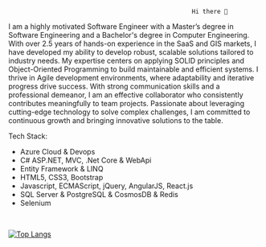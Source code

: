                                                        Hi there 👋
I am a highly motivated Software Engineer with a Master’s degree in Software Engineering and a Bachelor's degree in Computer Engineering. With over 2.5 years of hands-on experience in the SaaS and GIS markets, 
I have developed my ability to develop robust, scalable solutions tailored to industry needs. My expertise centers on applying SOLID principles and Object-Oriented Programming to build maintainable and efficient systems. 
I thrive in Agile development environments, where adaptability and iterative progress drive success. With strong communication skills and a professional demeanor, I am an effective collaborator who consistently contributes 
meaningfully to team projects. Passionate about leveraging cutting-edge technology to solve complex challenges, I am committed to continuous growth and bringing innovative solutions to the table. 

Tech Stack:
- Azure Cloud & Devops
- C# ASP.NET, MVC, .Net Core & WebApi
- Entity Framework & LINQ
- HTML5, CSS3, Bootstrap
- Javascript, ECMAScript, jQuery, AngularJS, React.js
- SQL Server & PostgreSQL & CosmosDB & Redis
- Selenium
 
<br>

[![Top Langs](https://github-readme-stats.vercel.app/api/top-langs/?username=acemalsert&layout=compact&langs_count=6)](https://github.com/anuraghazra/github-readme-stats)


 
